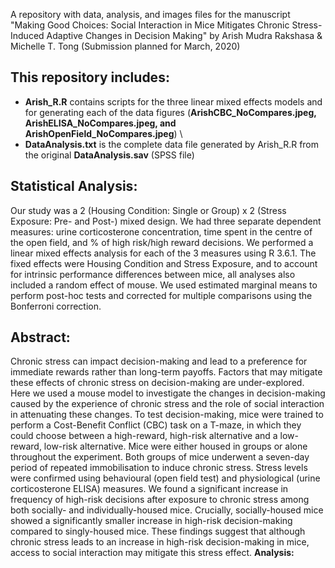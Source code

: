 A repository with data, analysis, and images files for the manuscript "Making Good Choices: Social Interaction in Mice Mitigates Chronic Stress-Induced Adaptive Changes in Decision Making" by Arish Mudra Rakshasa &amp; Michelle T. Tong (Submission planned for March, 2020)

## This repository includes:
* **Arish_R.R** contains scripts for the three linear mixed effects models and for generating each of the data figures (**ArishCBC_NoCompares.jpeg, ArishELISA_NoCompares.jpeg, and ArishOpenField_NoCompares.jpeg**) \\
* **DataAnalysis.txt** is the complete data file generated by Arish_R.R from the original **DataAnalysis.sav** (SPSS file)

## Statistical Analysis: 
Our study was a 2 (Housing Condition: Single or Group) x 2 (Stress Exposure: Pre- and Post-) mixed design. We had three separate dependent measures: urine corticosterone concentration, time spent in the centre of the open field, and \% of high risk/high reward decisions. We performed a linear mixed effects analysis for each of the 3 measures using R 3.6.1. The fixed effects were Housing Condition and Stress Exposure, and to account for intrinsic performance differences between mice, all analyses also included a random effect of mouse. We used estimated marginal means to perform post-hoc tests and corrected for multiple comparisons using the Bonferroni correction.

## Abstract: 
Chronic stress can impact decision-making and lead to a preference for immediate rewards rather than long-term payoffs. Factors that may mitigate these effects of chronic stress on decision-making are under-explored. Here we used a mouse model to investigate the changes in decision-making caused by the experience of chronic stress and the role of social interaction in attenuating these changes. To test decision-making, mice were trained to perform a Cost-Benefit Conflict (CBC) task on a T-maze, in which they could choose between a high-reward, high-risk alternative and a low-reward, low-risk alternative. Mice were either housed in groups or alone throughout the experiment. Both groups of mice underwent a seven-day period of repeated immobilisation to induce chronic stress. Stress levels were confirmed using behavioural (open field test) and physiological (urine corticosterone ELISA) measures. We found a significant increase in frequency of high-risk decisions after exposure to chronic stress among both socially- and individually-housed mice. Crucially, socially-housed mice showed a significantly smaller increase in high-risk decision-making compared to singly-housed mice. These findings suggest that although chronic stress leads to an increase in high-risk decision-making in mice, access to social interaction may mitigate this stress effect.
**Analysis:**

